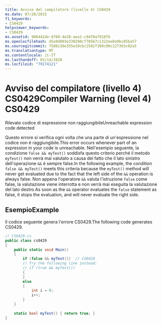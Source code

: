 ```yaml
---
title: Avviso del compilatore (livello 4) CS0429
ms.date: 07/20/2015
f1_keywords:
- CS0429
helpviewer_keywords:
- CS0429
ms.assetid: 906442de-9760-4e28-aea1-c94f0af918fb
ms.openlocfilehash: d5a9d803e330298cf70567c1322ee8e9bc85ba57
ms.sourcegitcommit: 7588136e355e10cbc2582f389c90c127363c02a5
ms.translationtype: MT
ms.contentlocale: it-IT
ms.lasthandoff: 03/14/2020
ms.locfileid: "79174121"
---
```

# <a name="compiler-warning-level-4-cs0429"></a><span data-ttu-id="be8bd-102">Avviso del compilatore (livello 4) CS0429</span><span class="sxs-lookup"><span data-stu-id="be8bd-102">Compiler Warning (level 4) CS0429</span></span>
<span data-ttu-id="be8bd-103">Rilevato codice di espressione non raggiungibile</span><span class="sxs-lookup"><span data-stu-id="be8bd-103">Unreachable expression code detected</span></span>  
  
 <span data-ttu-id="be8bd-104">Questo errore si verifica ogni volta che una parte di un'espressione nel codice non è raggiungibile.</span><span class="sxs-lookup"><span data-stu-id="be8bd-104">This error occurs whenever part of an expression in your code is unreachable.</span></span> <span data-ttu-id="be8bd-105">Nell'esempio seguente, la condizione `false && myTest()` soddisfa questo criterio perché il metodo `myTest()` non verrà mai valutato a causa del fatto che il lato sinistro dell'operazione `&&` è sempre false.</span><span class="sxs-lookup"><span data-stu-id="be8bd-105">In the following example, the condition `false && myTest()` meets this criteria because the `myTest()` method will never get evaluated due to the fact that the left side of the `&&` operation is always false.</span></span> <span data-ttu-id="be8bd-106">Non appena l'operatore `&&` valuta l'istruzione `false` come false, la valutazione viene interrotta e non verrà mai eseguita la valutazione del lato destro.</span><span class="sxs-lookup"><span data-stu-id="be8bd-106">As soon as the `&&` operator evaluates the `false` statement as false, it stops the evaluation, and will never evaluate the right side.</span></span>  
  
## <a name="example"></a><span data-ttu-id="be8bd-107">Esempio</span><span class="sxs-lookup"><span data-stu-id="be8bd-107">Example</span></span>  
 <span data-ttu-id="be8bd-108">Il codice seguente genera l'errore CS0429.</span><span class="sxs-lookup"><span data-stu-id="be8bd-108">The following code generates CS0429.</span></span>  
  
```csharp  
// CS0429.cs  
public class cs0429
{  
    public static void Main()
    {  
        if (false && myTest())  // CS0429  
        // Try the following line instead:  
        // if (true && myTest())  
        {  
        }  
        else  
        {  
            int i = 0;  
            i++;  
        }  
    }  
  
    static bool myTest() { return true; }  
}  
```

